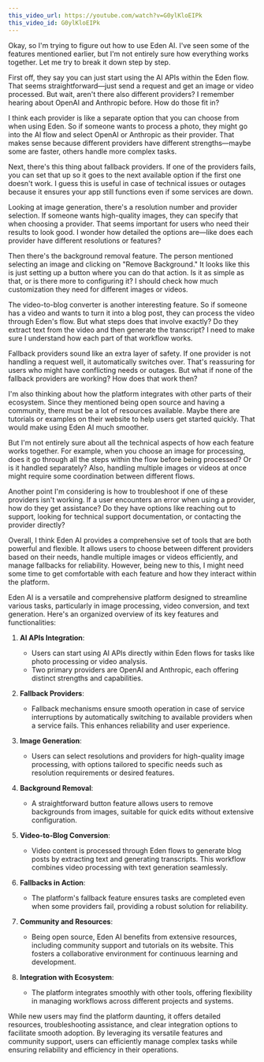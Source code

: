 ```yaml
---
this_video_url: https://youtube.com/watch?v=G0ylKloEIPk
this_video_id: G0ylKloEIPk
---
```

<think>
Okay, so I'm trying to figure out how to use Eden AI. I've seen some of the features mentioned earlier, but I'm not entirely sure how everything works together. Let me try to break it down step by step.

First off, they say you can just start using the AI APIs within the Eden flow. That seems straightforward—just send a request and get an image or video processed. But wait, aren't there also different providers? I remember hearing about OpenAI and Anthropic before. How do those fit in?

I think each provider is like a separate option that you can choose from when using Eden. So if someone wants to process a photo, they might go into the AI flow and select OpenAI or Anthropic as their provider. That makes sense because different providers have different strengths—maybe some are faster, others handle more complex tasks.

Next, there's this thing about fallback providers. If one of the providers fails, you can set that up so it goes to the next available option if the first one doesn't work. I guess this is useful in case of technical issues or outages because it ensures your app still functions even if some services are down.

Looking at image generation, there's a resolution number and provider selection. If someone wants high-quality images, they can specify that when choosing a provider. That seems important for users who need their results to look good. I wonder how detailed the options are—like does each provider have different resolutions or features?

Then there's the background removal feature. The person mentioned selecting an image and clicking on "Remove Background." It looks like this is just setting up a button where you can do that action. Is it as simple as that, or is there more to configuring it? I should check how much customization they need for different images or videos.

The video-to-blog converter is another interesting feature. So if someone has a video and wants to turn it into a blog post, they can process the video through Eden's flow. But what steps does that involve exactly? Do they extract text from the video and then generate the transcript? I need to make sure I understand how each part of that workflow works.

Fallback providers sound like an extra layer of safety. If one provider is not handling a request well, it automatically switches over. That's reassuring for users who might have conflicting needs or outages. But what if none of the fallback providers are working? How does that work then?

I'm also thinking about how the platform integrates with other parts of their ecosystem. Since they mentioned being open source and having a community, there must be a lot of resources available. Maybe there are tutorials or examples on their website to help users get started quickly. That would make using Eden AI much smoother.

But I'm not entirely sure about all the technical aspects of how each feature works together. For example, when you choose an image for processing, does it go through all the steps within the flow before being processed? Or is it handled separately? Also, handling multiple images or videos at once might require some coordination between different flows.

Another point I'm considering is how to troubleshoot if one of these providers isn't working. If a user encounters an error when using a provider, how do they get assistance? Do they have options like reaching out to support, looking for technical support documentation, or contacting the provider directly?

Overall, I think Eden AI provides a comprehensive set of tools that are both powerful and flexible. It allows users to choose between different providers based on their needs, handle multiple images or videos efficiently, and manage fallbacks for reliability. However, being new to this, I might need some time to get comfortable with each feature and how they interact within the platform.
</think>

Eden AI is a versatile and comprehensive platform designed to streamline various tasks, particularly in image processing, video conversion, and text generation. Here's an organized overview of its key features and functionalities:

1. **AI APIs Integration**:
   - Users can start using AI APIs directly within Eden flows for tasks like photo processing or video analysis.
   - Two primary providers are OpenAI and Anthropic, each offering distinct strengths and capabilities.

2. **Fallback Providers**:
   - Fallback mechanisms ensure smooth operation in case of service interruptions by automatically switching to available providers when a service fails. This enhances reliability and user experience.

3. **Image Generation**:
   - Users can select resolutions and providers for high-quality image processing, with options tailored to specific needs such as resolution requirements or desired features.

4. **Background Removal**:
   - A straightforward button feature allows users to remove backgrounds from images, suitable for quick edits without extensive configuration.

5. **Video-to-Blog Conversion**:
   - Video content is processed through Eden flows to generate blog posts by extracting text and generating transcripts. This workflow combines video processing with text generation seamlessly.

6. **Fallbacks in Action**:
   - The platform's fallback feature ensures tasks are completed even when some providers fail, providing a robust solution for reliability.

7. **Community and Resources**:
   - Being open source, Eden AI benefits from extensive resources, including community support and tutorials on its website. This fosters a collaborative environment for continuous learning and development.

8. **Integration with Ecosystem**:
   - The platform integrates smoothly with other tools, offering flexibility in managing workflows across different projects and systems.

While new users may find the platform daunting, it offers detailed resources, troubleshooting assistance, and clear integration options to facilitate smooth adoption. By leveraging its versatile features and community support, users can efficiently manage complex tasks while ensuring reliability and efficiency in their operations.
